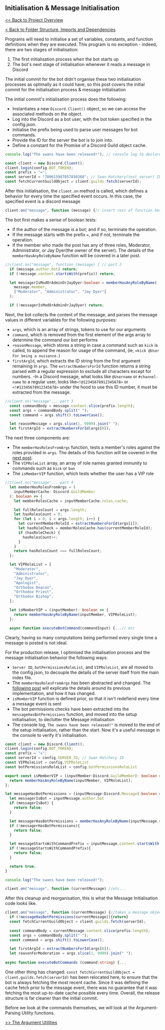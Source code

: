 ## Initialisation & Message Initialisation

[<< Back to Project Overview](defenderProject.md)

[< Back to Folder Structure, Imports and Dependencies](importsSection.md)

Programs will need to initialise a set of variables, constants, and function definitions when they are executed. This program is no exception - indeed, there are two stages of initialisation:
1. The first initialisation process when the bot starts up
2. The bot's next stage of initialisation whenever it reads a message in Discord

The initial commit for the bot didn't organise these two initialisation processes as optimally as it could have, so this post covers the initial commit for the initialisation process & message initialisation

The initial commit's initialisation process does the following:
- Instantiates a new `Discord.Client()` object, so we can access the associated methods on the object.
- Log into the Discord as a bot user, with the bot token specified in the config.json.
- Initialise the prefix being used to parse user messages for bot commands.
- Provide the ID for the server the bot is to join into.
- Define a constant for the Promise of a Discord Guild object cache.

```typescript
console.log("The swans have been released!"); // console log to declare the bot has been initialised

const client = new Discord.Client();
client.login(config.BOT_TOKEN);
const prefix = "=";
const serverId = "780615987857850368"; // Swan Hatchery(test server) ID
const fetchCurrentGuildObject = client.guilds.fetch(serverId);
```

After this initialisation, the `client.on` method is called, which defines a behavior for every time the specified event occurs. In this case, the specified event is a discord message

```typescript
client.on("message", function (message) {// insert rest of function here
```

The bot first makes a serise of boolean tests:
- If the author of the message is a bot; and if so, terminate the operation.
- If the message starts with the prefix `=`, and if not, terminate the operation.
- If the member who made the post has any of three roles, Moderator, Administrator, or Jay Dyer(the owner of the server). The details of the `memberHasAnyRoleByName` function will be covered in a later post.

```typescript
//client.on("message", function (message) { // part 2
  if (message.author.bot) return;
  if (!message.content.startsWith(prefix)) return;

  let messagerIsModOrAdminOrJayDyer:boolean = memberHasAnyRoleByName(
    message.member,
    ["Moderator", "Administrator", "Jay Dyer"]
  );

  if (!messagerIsModOrAdminOrJayDyer) return;
  ```

Next, the bot collects the content of the message, and  parses the message values in different variables for the following purposes:
- `args`, which is an array of strings, tokens to use for our arguments
- `command`, which is removed from the first element of the args array to determine the command our bot performs
- `reasonMessage`, which stores a string in case a command such as `kick` is called, to append the reason for usage of the command, (ie, `=kick @User For being a nuisance.`)
- `firstArgId`, which extracts the ID string from the first argument remaining in `args`. The `extractNumbersForId` function returns a string parsed with a regular expression to exclude all characters except for numbers.
  -In a Discord message, what looks like `@Username` or `#channel-name` to a regular user, looks like`<!@12345678912345678>` or `<!#12345678912345678>` under the hood to use this ID number, it must be extracted from the message.

```typescript
//client.on("message"... part 3
  const commandBody = message.content.slice(prefix.length);
  const args = commandBody.split(" ");
  const command = args.shift().toLowerCase();

  let reasonMessage = args.slice(1, 9999).join(" ");
  let firstArgId = extractNumbersForId(args[0]);
```

The next three components are:
- The `memberHasRolesFromArgs` function, tests a member's roles against the roles provided in `args`. The details of this function will be covered in the [next post](argUtils.md). 
- The `VIPRoleList` array, an array of role names granted immunity to commands such as `kick` or `ban`
- The `isMemberVIP` function, which tests whether the user has a VIP role

```typescript
//client.on("message"... part 4
  let memberHasRolesFromArgs = (
    inputMemberCache: Discord.GuildMember
  ): boolean => {
    let memberRolesCache = inputMemberCache.roles.cache;

    let fullRolesCount = args.length;
    let hasRolesCount = 0;
    for (let i = 0; i < args.length; i++) {
      let currentMemberRoleId = extractNumbersForId(args[i]);
      let hasRoleCheck = memberRolesCache.has(currentMemberRoleId);
      if (hasRoleCheck) {
        hasRolesCount++;
      }
    }
    return hasRolesCount === fullRolesCount;
  };

  let VIPRoleList = [
    "Moderator",
    "Administrator",
    "Jay Dyer",
    "Apologist",
    "Orthodox Deacon",
    "Orthodox Priest",
    "Orthodox Bishop",
  ];

  let isMemberVIP = (inputMember): boolean => {
    return memberHasAnyRoleByName(inputMember, VIPRoleList);
  };

  async function executeBotCommand(commandInput) {...// etc
```

Clearly, having so many computations being performed every single time a message is posted is not ideal. 

For the production release, I optimised the initialisation process and the message initialisation behavior the following ways:
- `Server ID`, `botPermissionsRoleList`, and `VIPRoleList`, are all moved to the config.json, to decouple the details of the server itself from the main index file.
- The `memberHasRolesFromArgs` has been abstracted and changed. The [following post](argUtils.md) will explicate the details around its previous implementation, and how it has changed.
- `isMemberVIP` function is defined prior, so that it isn't redefiend every time a message event is sent
- The bot permissions checks have been extracted into the `messageHasBotPermissions` function, and moved into the setup initialisation, to declutter the Message initialisation
- The console log, `The swans have been released!"` is moved to the end of the setup initialisation, rather than the start. Now it's a useful message in the console to verify it's initialisation.

```typescript
const client = new Discord.Client();
client.login(config.BOT_TOKEN);
const prefix = "=";
const serverId = config.SERVER_ID; // Swan Hatchery ID
const VIPRoleList = config.VIPRoleList
const botPermissionsRoleList = config.botPermissionsRoleList

export const isMemberVIP = (inputMember:Discord.GuildMember): boolean => {
  return memberHasAnyRoleByName(inputMember, VIPRoleList);
};

let messageHasBotPermissions = (inputMessage:Discord.Message):boolean => {
  let messagerIsBot = inputMessage.author.bot 
  if (messagerIsBot) {
    return false;
  }

  let messagerHasBotPermissions = memberHasAnyRoleByName(inputMessage.member,botPermissionsRoleList)
  if (!messagerHasBotPermissions){
    return false;
  }

  let messageStartsWithCommandPrefix = inputMessage.content.startsWith(prefix)
  if (!messageStartsWithCommandPrefix){
    return false;
  }

  return true;
}

console.log("The swans have been released!");

client.on("message", function (currentMessage) //etc...
```

After this cleanup and reorganisation, this is what the Message Initialisation code looks like.

```typescript
client.on("message", function (currentMessage) {//takes a message object as input
  if (!messageHasBotPermissions(currentMessage)){return}
  const fetchCurrentGuildObject = client.guilds.fetch(serverId);
  
  const commandBody = currentMessage.content.slice(prefix.length);
  const args = commandBody.split(" ");
  const command = args.shift().toLowerCase();

  let firstArgId = extractNumbersForId(args[0]);
  let reasonForModeration = args.slice(1, 9999).join(" ");
  
async function executeBotCommands (command:string) {...
```  
One other thing has changed: `const fetchCurrentGuildObject = client.guilds.fetch(serverId)` has been relocated here, to ensure that the bot is always fetching the most recent cache. Since it was defining the cache fetch prior to the message event, there was no guarantee that it was fetching the most up-to-date cache possible every time. Overall, the release structure is far cleaner than the initial commit.

Before we look at the commands themselves,  we will look at the Argument-Parsing Utility functions.

[>> The Argument Utilities](argUtils.md)
